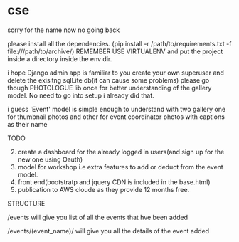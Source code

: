 # cse
sorry for the name now no going back


please install all the dependencies.
(pip install -r /path/to/requirements.txt -f file:///path/to/archive/)
REMEMBER USE VIRTUALENV
and put the project inside a directory inside the env dir.



i hope Django admin app is familiar to you create your own superuser and delete the exisitng sqlLite db(it can cause some problems)
please go though PHOTOLOGUE lib once for better understanding of the gallery model. No need to go into setup i already did that.

i guess 'Event' model is simple enough to understand with two gallery one for thumbnail photos and other for event coordinator photos with captions as their name

TODO

2. create a dashboard for the already logged in users(and sign up for the new one using Oauth)
3. model for workshop i.e extra features to add or deduct from the event model.
4. front end(bootstratp and jquery CDN is included in the base.html)
5. publication to AWS cloude as they provide 12 months free.

STRUCTURE

/events will give you list of all the events that hve been added

/events/(event_name)/ will give you all the details of the event added
  
